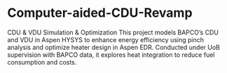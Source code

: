 # Computer-aided-CDU-Revamp
CDU &amp; VDU Simulation &amp; Optimization This project models BAPCO’s CDU and VDU in Aspen HYSYS to enhance energy efficiency using pinch analysis and optimize heater design in Aspen EDR. Conducted under UoB supervision with BAPCO data, it explores heat integration to reduce fuel consumption and costs.

